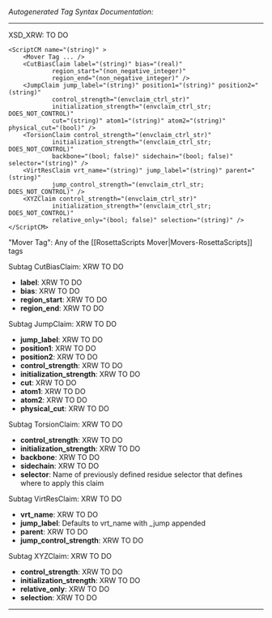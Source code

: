 _Autogenerated Tag Syntax Documentation:_

---
XSD_XRW: TO DO

```
<ScriptCM name="(string)" >
    <Mover Tag ... />
    <CutBiasClaim label="(string)" bias="(real)"
            region_start="(non_negative_integer)"
            region_end="(non_negative_integer)" />
    <JumpClaim jump_label="(string)" position1="(string)" position2="(string)"
            control_strength="(envclaim_ctrl_str)"
            initialization_strength="(envclaim_ctrl_str; DOES_NOT_CONTROL)"
            cut="(string)" atom1="(string)" atom2="(string)" physical_cut="(bool)" />
    <TorsionClaim control_strength="(envclaim_ctrl_str)"
            initialization_strength="(envclaim_ctrl_str; DOES_NOT_CONTROL)"
            backbone="(bool; false)" sidechain="(bool; false)" selector="(string)" />
    <VirtResClaim vrt_name="(string)" jump_label="(string)" parent="(string)"
            jump_control_strength="(envclaim_ctrl_str; DOES_NOT_CONTROL)" />
    <XYZClaim control_strength="(envclaim_ctrl_str)"
            initialization_strength="(envclaim_ctrl_str; DOES_NOT_CONTROL)"
            relative_only="(bool; false)" selection="(string)" />
</ScriptCM>
```



"Mover Tag": Any of the [[RosettaScripts Mover|Movers-RosettaScripts]] tags

Subtag CutBiasClaim:   XRW TO DO

-   **label**: XRW TO DO
-   **bias**: XRW TO DO
-   **region_start**: XRW TO DO
-   **region_end**: XRW TO DO

Subtag JumpClaim:   XRW TO DO

-   **jump_label**: XRW TO DO
-   **position1**: XRW TO DO
-   **position2**: XRW TO DO
-   **control_strength**: XRW TO DO
-   **initialization_strength**: XRW TO DO
-   **cut**: XRW TO DO
-   **atom1**: XRW TO DO
-   **atom2**: XRW TO DO
-   **physical_cut**: XRW TO DO

Subtag TorsionClaim:   XRW TO DO

-   **control_strength**: XRW TO DO
-   **initialization_strength**: XRW TO DO
-   **backbone**: XRW TO DO
-   **sidechain**: XRW TO DO
-   **selector**: Name of previously defined residue selector that defines where to apply this claim

Subtag VirtResClaim:   XRW TO DO

-   **vrt_name**: XRW TO DO
-   **jump_label**: Defaults to vrt_name with _jump appended
-   **parent**: XRW TO DO
-   **jump_control_strength**: XRW TO DO

Subtag XYZClaim:   XRW TO DO

-   **control_strength**: XRW TO DO
-   **initialization_strength**: XRW TO DO
-   **relative_only**: XRW TO DO
-   **selection**: XRW TO DO

---
